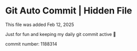 # Git Auto Commit | Hidden File

This file was added Feb 12, 2025

Just for fun and keeping my daily git commit active 🤪

commit number: 1188314
